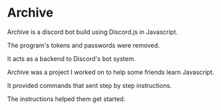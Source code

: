 # Archive

Archive is a discord bot build using Discord.js in Javascript.

The program's tokens and passwords were removed.

It acts as a backend to Discord's bot system.

Archive was a project I worked on to help some friends learn Javascript.

It provided commands that sent step by step instructions.

The instructions helped them get started.
